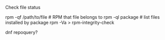 
Check file status

rpm -qf /path/to/file  # RPM that file belongs to
rpm -ql package        # list files installed by package
rpm -Va > rpm-integrity-check


dnf repoquery?
